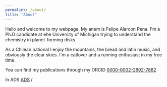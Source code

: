 ```yaml
---
permalink: /about/
title: "About"
---
```



Hello and welcome to my webpage. My anem is Felipe Alarcon Pena. I'm a Ph.D candidate at ehe University of Michigan trying to understand the chemistry in planet-forming disks.

As a Chilean national I enjoy the mountains, the bread and latin music, and obviously the clear skies. I'm a catlover and a running enthusiast in my free time.

You can find my publications through my ORCID
[0000-0002-2692-7862](https://orcid.org/my-orcid?orcid=0000-0002-2692-7862)

In ADS
[ADS](https://orcid.org/my-orcid?orcid=0000-0002-2692-7862) /
